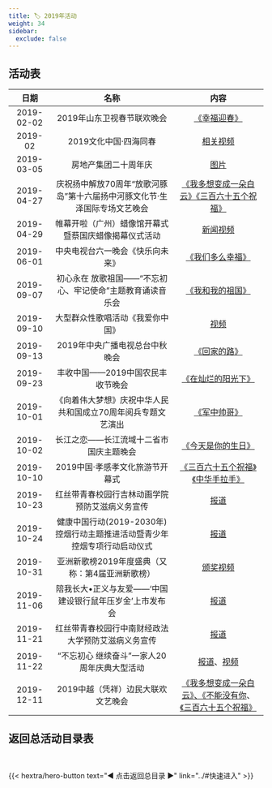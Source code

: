 ```yaml
---
title: 🏷️ 2019年活动
weight: 34
sidebar:
  exclude: false
---
```


## 活动表

|日期|名称|内容|
|:-----:|:-----:|:-----:|
|2019-02-02|2019年山东卫视春节联欢晚会|[《幸福迎春》](../2019/20190202/)|
|2019-02|2019文化中国·四海同春|[相关视频](../2019/201902/)|
|2019-03-05|房地产集团二十周年庆|[图片](https://weibo.com/1750202904/Hjwrv0Fm4)|
|2019-04-27|庆祝扬中解放70周年“放歌河豚岛”第十六届扬中河豚文化节·生泽国际专场文艺晚会|[《我多想变成一朵白云》《三百六十五个祝福》](https://mp.weixin.qq.com/s/-gn4zWph_H0_y1OCX5dlIA) |
|2019-04-29|帷幕开啦（广州）蜡像馆开幕式暨蔡国庆蜡像揭幕仪式活动|[新闻视频](../2019/20190429/)|
|2019-06-01|中央电视台六一晚会《快乐向未来》|[《我们多么幸福》](../2019/20190601/)|
|2019-09-07|初心永在 放歌祖国——“不忘初心、牢记使命”主题教育诵读音乐会|[《我和我的祖国》](../2019/20190907/)|
|2019-09-10|大型群众性歌唱活动《我爱你中国》|[视频](../2019/20190910/)|
|2019-09-13|2019年中央广播电视总台中秋晚会|[《回家的路》](../2019/20190913/)|
|2019-09-23|丰收中国——2019中国农民丰收节晚会|[《在灿烂的阳光下》](../2019/20190923/)|
|2019-10-01|《向着伟大梦想》庆祝中华人民共和国成立70周年阅兵专题文艺演出|[《军中帅哥》](../2019/20191001/)|
|2019-10-02|长江之恋——长江流域十二省市国庆主题晚会|[《今天是你的生日》](../2019/20191002/)|
|2019-10-10|2019中国·孝感孝文化旅游节开幕式|[《三百六十五个祝福》《中华手拉手》](../2019/20191010/)|
|2019-10-23|红丝带青春校园行吉林动画学院 预防艾滋病义务宣传|[报道](http://www2.jlai.edu.cn/index.php?m=content&c=index&a=show&catid=215&id=3026)|
|2019-10-24|健康中国行动(2019-2030年)控烟行动主题推进活动暨青少年控烟专项行动启动仪式|[报道](http://guoqing.china.com.cn/2019-10/25/content_75338658.htm)|
|2019-10-31|亚洲新歌榜2019年度盛典（又称：第4届亚洲新歌榜）|[颁奖视频](../2019/20191031/)|
|2019-11-06|陪我长大•正义与友爱——‘中国建设银行鼠年压岁金’上市发布会|[报道](http://ae.ccb.com/cn/ccbtoday/news/20191106_1573029472.html)|
|2019-11-21|红丝带青春校园行中南财经政法大学预防艾滋病义务宣传|[报道](https://www.sohu.com/a/355641633_407280)|
|2019-11-22|“不忘初心  继续奋斗”一家人20周年庆典大型活动|[报道](https://mp.weixin.qq.com/s/TqlF1mPvc7Jtq85nNZKiTg)、[视频](../2019/20191122/)|
|2019-12-11|2019中越（凭祥）边民大联欢文艺晚会|[《我多想变成一朵白云》、《不能没有你](https://mp.weixin.qq.com/s/XuezObQDOcdoNuwPJdoTiw)、[《三百六十五个祝福》](https://mp.weixin.qq.com/s/NjgfoHPiSQbDA6CP4rf_6g)|


## 返回总活动目录表

<br>

{{< hextra/hero-button text="◀ 点击返回总目录 ▶" link="../#快速进入" >}}